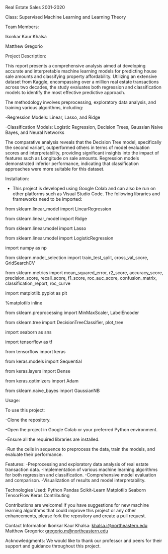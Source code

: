 Real Estate Sales 2001-2020

Class: Supervised Machine Learning and Learning Theory

Team Members:

Ikonkar Kaur Khalsa

Matthew Gregorio

Project Description:

This report presents a comprehensive analysis aimed at developing accurate and interpretable machine learning models for predicting house sale amounts and classifying property affordability. Utilizing an extensive dataset from Kaggle, encompassing over a million real estate transactions across two decades, the study evaluates both regression and classification models to identify the most effective predictive approach.

The methodology involves preprocessing, exploratory data analysis, and training various algorithms, including:

-Regression Models: Linear, Lasso, and Ridge

-Classification Models: Logistic Regression, Decision Trees, Gaussian Naive Bayes, and Neural Networks

The comparative analysis reveals that the Decision Tree model, specifically the second variant, outperformed others in terms of model evaluation scores and interpretability, providing significant insights into the impact of features such as Longitude on sale amounts. Regression models demonstrated inferior performance, indicating that classification approaches were more suitable for this dataset.

Installation:

- This project is developed using Google Colab and can also be run on other platforms such as Visual Studio Code. The following libraries and frameworks need to be imported:
  
from sklearn.linear_model import LinearRegression

from sklearn.linear_model import Ridge

from sklearn.linear.model import Lasso

from sklearn.linear.model import LogisticRegression

import numpy as np

from sklearn.model_selection import train_test_split, cross_val_score, GridSearchCV

from sklearn.metrics import mean_squared_error, r2_score, accuracy_score, precision_score, recall_score, f1_score, roc_auc_score, confusion_matrix, classification_report, roc_curve

import matplotlib.pyplot as plt

%matplotlib inline

from sklearn.preprocessing import MinMaxScaler, LabelEncoder

from sklearn.tree import DecisionTreeClassifier, plot_tree

import seaborn as sns

import tensorflow as tf

from tensorflow import keras

from keras.models import Sequential

from keras.layers import Dense

from keras.optimizers import Adam

from sklearn.naive_bayes import GaussianNB

Usage:

To use this project:

-Clone the repository.

-Open the project in Google Colab or your preferred Python environment.

-Ensure all the required libraries are installed.

-Run the cells in sequence to preprocess the data, train the models, and evaluate their performance.

Features:
-Preprocessing and exploratory data analysis of real estate transaction data.
-Implementation of various machine learning algorithms for both regression and classification.
-Comprehensive model evaluation and comparison.
-Visualization of results and model interpretability.

Technologies Used:
Python
Pandas
Scikit-Learn
Matplotlib
Seaborn
TensorFlow
Keras
Contributing

Contributions are welcome! If you have suggestions for new machine learning algorithms that could improve this project or any other enhancements, please fork the repository and create a pull request.

Contact Information
Ikonkar Kaur Khalsa: khalsa.i@northeastern.edu
Matthew Gregorio: gregorio.m@northeastern.edu

Acknowledgments:
We would like to thank our professor and peers for their support and guidance throughout this project.
